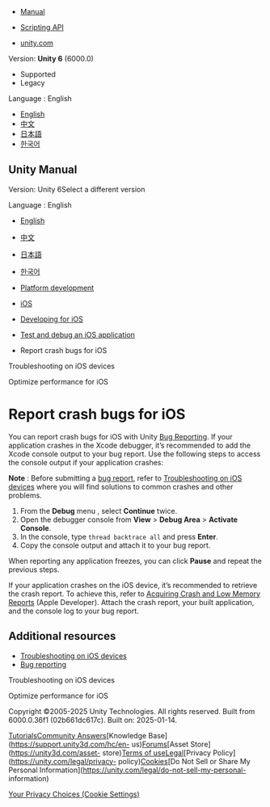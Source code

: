 [](https://docs.unity3d.com)

  * [Manual](../Manual/index.html)
  * [Scripting API](../ScriptReference/index.html)

  * [unity.com](https://unity.com/)

Version: **Unity 6** (6000.0)

  * Supported
  * Legacy

Language : English

  * [English](/Manual/iphone-bugreporting.html)
  * [中文](/cn/current/Manual/iphone-bugreporting.html)
  * [日本語](/ja/current/Manual/iphone-bugreporting.html)
  * [한국어](/kr/current/Manual/iphone-bugreporting.html)

[](https://docs.unity3d.com)

## Unity Manual

Version: Unity 6Select a different version

Language : English

  * [English](/Manual/iphone-bugreporting.html)
  * [中文](/cn/current/Manual/iphone-bugreporting.html)
  * [日本語](/ja/current/Manual/iphone-bugreporting.html)
  * [한국어](/kr/current/Manual/iphone-bugreporting.html)

  * [Platform development ](PlatformSpecific.html)
  * [iOS](iphone.html)
  * [Developing for iOS](ios-developing.html)
  * [Test and debug an iOS application](ios-testing-and-debugging.html)
  * Report crash bugs for iOS

[](TroubleShootingIPhone.html)

Troubleshooting on iOS devices

[](iphone-performance.html)

Optimize performance for iOS

# Report crash bugs for iOS

You can report crash bugs for iOS with Unity [Bug
Reporting](https://unity.com/releases/editor/qa/bug-reporting). If your
application crashes in the Xcode debugger, it’s recommended to add the Xcode
console output to your bug report. Use the following steps to access the
console output if your application crashes:

**Note** : Before submitting a [bug
report](https://unity.com/releases/editor/qa/bug-reporting), refer to
[Troubleshooting on iOS devices](TroubleShootingIPhone.html) where you will
find solutions to common crashes and other problems.

  1. From the **Debug** menu , select **Continue** twice.
  2. Open the debugger console from **View** > **Debug Area** > **Activate Console**.
  3. In the console, type `thread backtrace all` and press **Enter**.
  4. Copy the console output and attach it to your bug report.

When reporting any application freezes, you can click **Pause** and repeat the
previous steps.

If your application crashes on the iOS device, it’s recommended to retrieve
the crash report. To achieve this, refer to [Acquiring Crash and Low Memory
Reports](https://developer.apple.com/library/archive/technotes/tn2151/_index.html#//apple_ref/doc/uid/DTS40008184-CH1-ACQUIRING_CRASH_AND_LOW_MEMORY_REPORTS)
(Apple Developer). Attach the crash report, your built application, and the
console log to your bug report.

## Additional resources

  * [Troubleshooting on iOS devices](TroubleShootingIPhone.html)
  * [Bug reporting](https://unity.com/releases/editor/qa/bug-reporting)

[](TroubleShootingIPhone.html)

Troubleshooting on iOS devices

[](iphone-performance.html)

Optimize performance for iOS

Copyright ©2005-2025 Unity Technologies. All rights reserved. Built from
6000.0.36f1 (02b661dc617c). Built on: 2025-01-14.

[Tutorials](https://learn.unity.com/)[Community
Answers](https://answers.unity3d.com)[Knowledge
Base](https://support.unity3d.com/hc/en-
us)[Forums](https://forum.unity3d.com)[Asset Store](https://unity3d.com/asset-
store)[Terms of
use](https://docs.unity3d.com/Manual/TermsOfUse.html)[Legal](https://unity.com/legal)[Privacy
Policy](https://unity.com/legal/privacy-
policy)[Cookies](https://unity.com/legal/cookie-policy)[Do Not Sell or Share
My Personal Information](https://unity.com/legal/do-not-sell-my-personal-
information)

[Your Privacy Choices (Cookie Settings)](javascript:void\(0\);)


